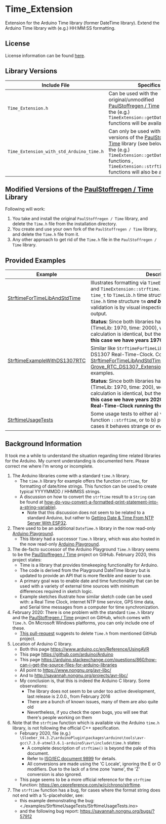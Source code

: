# Time\_Extension

Extension for the Arduino Time library (former DateTime library).
Extend the Arduino Time library with (e.g.) HH:MM:SS formatting.

## License

License information can be found [here](./LICENSE.md).

## Library Versions

| Include File | Specifics |
| ------------ | --------- |
| `Time_Extension.h` | Can be used with the original/unmodified [PaulStoffregen / Time](https://github.com/PaulStoffregen/Time) library. Only the (e.g.) `TimeExtension::getDateTimeString` functions will be available. |
| `Time_Extension_with_std_Arduino_time.h` | Can only be used with modified versions of the [PaulStoffregen / Time](https://github.com/PaulStoffregen/Time) library (see below). Next to the (e.g.) `TimeExtension::getDateTimeString` functions , `TimeExtension::strftime` functions will also be available. |

## Modified Versions of the [PaulStoffregen / Time](https://github.com/PaulStoffregen/Time) Library

Following will work:

1. You take and install the original `PaulStoffregen / Time` library, and delete the `Time.h` file from the installation directory.
2. You create and use your own fork of the `PaulStoffregen / Time` library, and delete the `Time.h` file from it.
3. Any other approach to get rid of the `Time.h` file in the `PaulStoffregen / Time` library.

## Provided Examples

| Example | Description |
| ------- | ----------- |
| [StrftimeForTimeLibAndStdTime](./examples/StrftimeForTimeLibAndStdTime/StrftimeForTimeLibAndStdTime.ino) | Illustrates formatting via `TimeExtension::getDateTimeString` and `TimeExtension::strftime`. In addition conversion from `time_t` to `TimeLib.h` time structure **_and back_**, and from `time.h` time structure `tm` **_and back_** are tested. Result validation is by visual inspection of `Serial.println()` output. |
| | **Status:** Since both libraries have different time offsets (TimeLib: 1970, time: 2000), we notice that the time calculation is identical, but the dates are 30 years apart. **In this case we have years 1970, 2000, respectively.** |
| [StrftimeExampleWithDS1307RTC](./examples/StrftimeExampleWithDS1307RTC/StrftimeExampleWithDS1307RTC.ino) | Similar like `StrftimeForTimeLibAndStdTime`, but with external DS1307 Real-Time-Clock. Combines the [StrftimeForTimeLibAndStdTime](./examples/StrftimeForTimeLibAndStdTime/StrftimeForTimeLibAndStdTime.ino) and the [Grove_RTC_DS1307_Extension/TimeLibSyncProviderDemo](https://github.com/pieterbl/Grove_RTC_DS1307_Extension/blob/master/examples/TimeLibSyncProviderDemo/TimeLibSyncProviderDemo.ino) examples. |
| | **Status:** Since both libraries have different time offsets (TimeLib: 1970, time: 200), we notice that the time calculation is identical, but the dates are 30 years apart. **In this case we have years 2020, 2050, respectively, with a Real-Time-Clock running the correct current time.** |
| [StrftimeUsageTests](./examples/StrftimeUsageTests/StrftimeUsageTests.ino) | Some usage tests to either a) verify correct functioning of function `::strftime`, or to b) proof that in certain corner cases it behaves strange or even wrong. |

## Background Information

It took me a while to understand the situation regarding time related libraries for the Arduino.
My current understanding is documented here.
Please correct me where I'm wrong or incomplete.

1. The Arduino libraries come with a standard `time.h` library.
   - The `time.h` library for example offers the function `strftime`, for formatting of date/time strings. This function can be used to create typical YYYYMMDD / HHMMSS strings.
   - A discussion on how to convert the `strftime` result to a `String` can be found at [how-do-you-convert-a-formatted-print-statement-into-a-string-variable)](https://arduino.stackexchange.com/questions/52676/how-do-you-convert-a-formatted-print-statement-into-a-string-variable).
      - Note that this discussion does not seem to be related to a standard Arduino, but rather to [Getting Date & Time From NTP Server With ESP32](https://lastminuteengineers.com/esp32-ntp-server-date-time-tutorial/).  
2. There used to be an additional `DateTime.h` library in the now read-only [Arduino Playground](https://playground.arduino.cc/Code/DateTime/).
   - This library had a successor `Time.h` library, which was also hosted in the now read-only [Arduino Playground](https://playground.arduino.cc/Code/Time/).
3. The de-facto successor of the Arduino Playground `Time.h` library seems to be the [PaulStoffregen / Time](https://github.com/PaulStoffregen/Time) project on GitHub. February 2020, this project states:
   - Time is a library that provides timekeeping functionality for Arduino.
   - The code is derived from the Playground DateTime library but is updated to provide an API that is more flexible and easier to use.
   - A primary goal was to enable date and time functionality that can be used with a variety of external time sources with minimum differences required in sketch logic.
   - Example sketches illustrate how similar sketch code can be used with: a Real Time Clock, internet NTP time service, GPS time data, and Serial time messages from a computer for time synchronization.
4. February 2020: There is one problem with the standard `time.h` library and the [PaulStoffregen / Time](https://github.com/PaulStoffregen/Time) project on GitHub, which comes with `Time.h`. On Microsoft Windows platforms, you can only include one of these.
   - [This pull-request](https://github.com/PaulStoffregen/Time/pull/98) suggests to delete `Time.h` from mentioned GitHub project.
5. Location of Arduino C library.
   - Both this page <https://www.arduino.cc/en/Reference/UsingAVR>
   - This page <https://github.com/arduino/Arduino>
   - This page <https://arduino.stackexchange.com/questions/860/how-can-i-get-the-source-files-for-arduino-libraries>
   - All point to <https://www.nongnu.org/avr-libc/>
   - And to <http://savannah.nongnu.org/projects/avr-libc/>
   - My conclusion is, that this is indeed the Arduino C library. Some observations:
      - The library does not seem to be under too active development, last release is 2.0.0., from February 2016
      - There are a bunch of known issues, many of them are also quite old
      - Nevertheless, if you check the open bugs, you will see that there's people working on them
6. Note that the `strftime` function which is available via the Arduino `time.h` library, is not following the official C++ specification.
   - February 2020, file (e.g.) `\Sloeber_V4.3.2\arduinoPlugin\packages\arduino\tools\avr-gcc\7.3.0-atmel3.6.1-arduino5\avr\include\time.h` states:
      - A complete description of `strftime()` is beyond the pale of this document.
      - Refer to [ISO/IEC document 9899](http://www.iso-9899.info/wiki/The_Standard) for details.
      - All conversions are made using the 'C Locale', ignoring the E or O modifiers. Due to the lack of a time zone 'name', the 'Z' conversion is also ignored.
   - This page seems to be a more official reference for the `strftime` function: <https://en.cppreference.com/w/c/chrono/strftime>.
7. The `strftime` function has a bug, for cases where the format string does not end with a %-placeholder, see:
   - this example demonstrating the bug: <./examples/StrftimeUsageTests/StrftimeUsageTests.ino>
   - and the following bug report: <https://savannah.nongnu.org/bugs/?57912>
